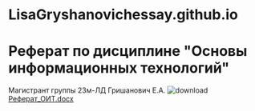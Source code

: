 # LisaGryshanovichessay.github.io
# Реферат по дисциплине "Основы информационных технологий"
Магистрант группы 23м-ЛД Гришанович Е.А.
![download](https://github.com/LisaGrishanovich/LisaHryshanovich.github.io/assets/155446698/b541aee8-60e5-464e-9b7d-79d524ee6089)
[Реферат_ОИТ.docx](https://github.com/LisaGrishanovich/LisaHryshanovich.github.io/files/13809863/_.docx)
